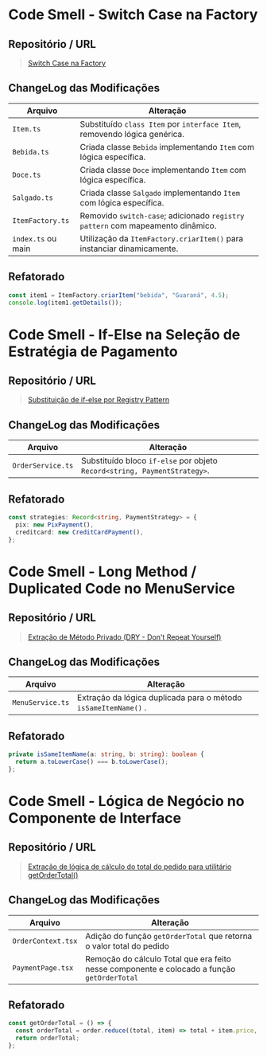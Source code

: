 # **Code Smell - Switch Case na Factory**

## Repositório / URL

> [Switch Case na Factory](https://github.com/GabrielCanarin/Cafeteria_DesignPatterns/commit/82c740e39b6861a21451c41e6df90bbbbd54d285)

## ChangeLog das Modificações

| Arquivo            | Alteração                                                                      |
| ------------------ | ------------------------------------------------------------------------------ |
| `Item.ts`          | Substituído `class Item` por `interface Item`, removendo lógica genérica.      |
| `Bebida.ts`        | Criada classe `Bebida` implementando `Item` com lógica específica.             |
| `Doce.ts`          | Criada classe `Doce` implementando `Item` com lógica específica.               |
| `Salgado.ts`       | Criada classe `Salgado` implementando `Item` com lógica específica.            |
| `ItemFactory.ts`   | Removido `switch-case`; adicionado `registry pattern` com mapeamento dinâmico. |
| `index.ts` ou main | Utilização da `ItemFactory.criarItem()` para instanciar dinamicamente.         |

## Refatorado

```ts
const item1 = ItemFactory.criarItem("bebida", "Guaraná", 4.5);
console.log(item1.getDetails());
```

# **Code Smell - If-Else na Seleção de Estratégia de Pagamento**

## Repositório / URL

> [Substituição de if-else por Registry Pattern](https://github.com/GabrielCanarin/Cafeteria_DesignPatterns/commit/1b4a8373d1fe95c1ea985a1bf6f92d94364fa60c)

## ChangeLog das Modificações

| Arquivo           | Alteração                                                                 |
| ----------------- | ------------------------------------------------------------------------- |
| `OrderService.ts` | Substituído bloco `if-else` por objeto `Record<string, PaymentStrategy>`. |

## Refatorado

```ts
const strategies: Record<string, PaymentStrategy> = {
  pix: new PixPayment(),
  creditcard: new CreditCardPayment(),
};
```

# **Code Smell - Long Method / Duplicated Code no MenuService**

## Repositório / URL

> [Extração de Método Privado (DRY - Don't Repeat Yourself)](https://github.com/GabrielCanarin/Cafeteria_DesignPatterns/commit/1e19e06eba4e998ee63e3daf4b95b2d9793f628b)

## ChangeLog das Modificações

| Arquivo          | Alteração                                                       |
| ---------------- | --------------------------------------------------------------- |
| `MenuService.ts` | Extração da lógica duplicada para o método `isSameItemName()` . |

## Refatorado

```ts
private isSameItemName(a: string, b: string): boolean {
  return a.toLowerCase() === b.toLowerCase();
};
```

# **Code Smell - Lógica de Negócio no Componente de Interface**

## Repositório / URL

> [Extração de lógica de cálculo do total do pedido para utilitário getOrderTotal()](https://github.com/GabrielCanarin/Cafeteria_DesignPatterns/commit/1e19e06eba4e998ee63e3daf4b95b2d9793f628b)

## ChangeLog das Modificações

| Arquivo            | Alteração                                                                                   |
| ------------------ | ------------------------------------------------------------------------------------------- |
| `OrderContext.tsx` | Adição do função `getOrderTotal` que retorna o valor total do pedido                        |
| `PaymentPage.tsx`  | Remoção do cálculo Total que era feito nesse componente e colocado a função `getOrderTotal` |

## Refatorado

```ts
const getOrderTotal = () => {
  const orderTotal = order.reduce((total, item) => total + item.price, 0);
  return orderTotal;
};
```
